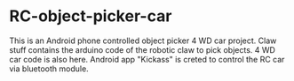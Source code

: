 # RC-object-picker-car
This is an Android phone controlled object picker 4 WD car project.
Claw stuff contains the arduino code of the robotic claw to pick objects.
4 WD car code is also here.
Android app "Kickass" is creted to control the RC car via bluetooth module.
